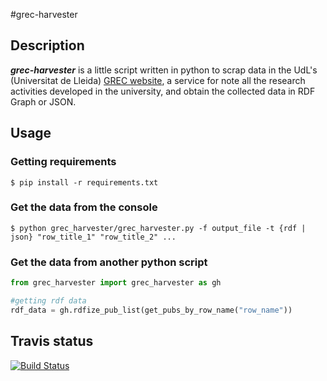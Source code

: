 #grec-harvester

## Description
***grec-harvester*** is a little script written in python to scrap data in the UdL's (Universitat de Lleida) [GREC website](http://webgrec.udl.cat), a service for note all the research activities developed in the university, and obtain the collected data in RDF Graph or JSON.

## Usage
### Getting requirements
`$ pip install -r requirements.txt`

### Get the data from the console
`$ python grec_harvester/grec_harvester.py -f output_file -t {rdf | json} "row_title_1" "row_title_2" ...`

### Get the data from another python script

```python
from grec_harvester import grec_harvester as gh

#getting rdf data
rdf_data = gh.rdfize_pub_list(get_pubs_by_row_name("row_name"))
```

## Travis status
[![Build Status](https://secure.travis-ci.org/davidkaste/grec-harvester.png)](http://travis-ci.org/davidkaste/grec-harvester)